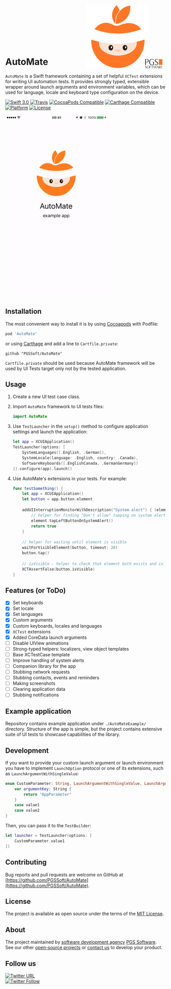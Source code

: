 <div style="margin-bottom: -80px; vertical-align: bottom">
    <div style="display: table; margin-left: auto">
        <img src="assets/logo.png" alt="AutoMate, made by PGS Software" />
        <img src="assets/pgssoftware-logo.png" style="margin-left: -25px; margin-bottom: -10px" />
    </div>
</div>

# AutoMate

`AutoMate` is a Swift framework containing a set of helpful `XCTest` extensions for writing UI automation tests. It provides strongly typed, extensible wrapper around launch arguments and environment variables, which can be used for language, locale and keyboard type configuration on the device.

[![Swift 3.0](https://img.shields.io/badge/Swift-3.0-orange.svg?style=flat)](https://swift.org/)
[![Travis](https://img.shields.io/travis/PGSSoft/AutoMate.svg)](https://travis-ci.org/PGSSoft/AutoMate/)
[![CocoaPods Compatible](https://img.shields.io/cocoapods/v/AutoMate.svg)](https://cocoapods.org/pods/AutoMate)
[![Carthage Compatible](https://img.shields.io/badge/Carthage-compatible-4BC51D.svg?style=flat)](https://github.com/Carthage/Carthage)
[![Platform](https://img.shields.io/cocoapods/p/AutoMate.svg)](http://cocoadocs.org/docsets/AutoMate)
[![License](https://img.shields.io/cocoapods/l/AutoMate.svg)](https://github.com/PGSSoft/AutoMate/blob/master/LICENSE)

![AutoMate](assets/AutoMate.gif)

## Installation

The most convenient way to install it is by using [Cocoapods](https://cocoapods.org/) with Podfile:

```ruby
pod 'AutoMate'
```

or using [Carthage](https://github.com/Carthage/Carthage) and add a line to `Cartfile.private`:

```
github "PGSSoft/AutoMate"
```

`Cartfile.private` should be used because AutoMate framework will be used by UI Tests target only not by the tested application.

## Usage

1. Create a new UI test case class.
2. Import `AutoMate` framework to UI tests files:

    ```swift
    import AutoMate
    ```

3. Use `TestLauncher` in the `setup()` method to configure application settings and launch the application:

    ```swift
    let app = XCUIApplication()
    TestLauncher(options: [
        SystemLanguages([.English, .German]),
        SystemLocale(language: .English, country: .Canada),
        SoftwareKeyboards([.EnglishCanada, .GermanGermany])
    ]).configure(app).launch()
    ```

4. Use AutoMate's extensions in your tests. For example:

    ```swift
    func testSomething() {
        let app = XCUIApplication()
        let button = app.button.element

        addUIInterruptionMonitorWithDescription("System alert") { (element) -> Bool in
            // helper for finding "Don't allow" tapping on system alert
            element.tapLeftButtonOnSystemAlert()
            return true
        }

        // helper for waiting until element is visible
        waitForVisibleElement(button, timeout: 20)
        button.tap()

        // isVisible - helper to check that element both exists and is hittable
        XCTAssertFalse(button.isVisible)
    }
    ```

## Features (or ToDo)

- [x] Set keyboards
- [x] Set locale
- [x] Set languages
- [x] Custom arguments
- [x] Custom keyboards, locales and languages
- [x] `XCTest` extensions
- [x] Added CoreData launch arguments
- [ ] Disable UIView animations
- [ ] Strong-typed helpers: localizers, view object templates
- [ ] Base XCTestCase template
- [ ] Improve handling of system alerts
- [ ] Companion library for the app
- [ ] Stubbing network requests
- [ ] Stubbing contacts, events and reminders
- [ ] Making screenshots
- [ ] Clearing application data
- [ ] Stubbing notifications

## Example application

Repository contains example application under `./AutoMateExample/` directory. Structure of the app is simple, but the project contains extensive suite of UI tests to showcase capabilities of the library.

## Development

If you want to provide your custom launch argument or launch environment you have to implement `LaunchOption` protocol or one of its extensions, such as `LaunchArgumentWithSingleValue`:

```swift
enum CustomParameter: String, LaunchArgumentWithSingleValue, LaunchArgumentValue {
    var argumentKey: String {
        return "AppParameter"
    }
    case value1
    case value2
}
```

Then, you can pass it to the `TestBuilder`:

```swift
let launcher = TestLauncher(options: [
    CustomParameter.value1
])
```

## Contributing

Bug reports and pull requests are welcome on GitHub at [https://github.com/PGSSoft/AutoMate](https://github.com/PGSSoft/AutoMate).

## License

The project is available as open source under the terms of the [MIT License](http://opensource.org/licenses/MIT).

## About
The project maintained by [software development agency](https://www.pgs-soft.com/) [PGS Software](https://www.pgs-soft.com/).
See our other [open-source projects](https://github.com/PGSSoft) or [contact us](https://www.pgs-soft.com/contact-us/) to develop your product.

## Follow us

[![Twitter URL](https://img.shields.io/twitter/url/http/shields.io.svg?style=social)](https://twitter.com/intent/tweet?text=https://github.com/PGSSoft/AutoMate)  
[![Twitter Follow](https://img.shields.io/twitter/follow/pgssoftware.svg?style=social&label=Follow)](https://twitter.com/pgssoftware)

